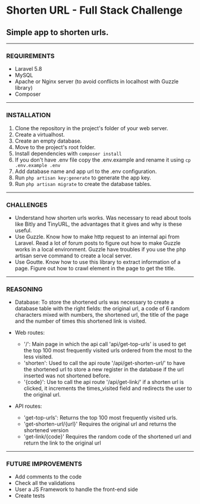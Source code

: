 # Shorten URL - Full Stack Challenge

## Simple app to shorten urls.

---

### REQUIREMENTS

* Laravel 5.8
* MySQL
* Apache or Nginx server (to avoid conflicts in localhost with Guzzle library)
* Composer

---

### INSTALLATION

1. Clone the repository in the project's folder of your web server.
2. Create a virtualhost.
3. Create an empty database.
4. Move to the project's root folder.
5. Install dependencies with `composer install`
6. If you don't have .env file copy the .env.example and rename it using `cp .env.example .env`
7. Add database name and app url to the .env configuration.
8. Run `php artisan key:generate` to generate the app key.
9. Run `php artisan migrate` to create the database tables.

---

### CHALLENGES
- Understand how shorten urls works. Was necessary to read about tools like Bitly and TinyURL, the advantages that it gives and why is these useful.
- Use Guzzle. Know how to make http request to an internal api from Laravel. Read a lot of forum posts to figure out how to make Guzzle works in a local environment. Guzzle have troubles if you use the php artisan serve command to create a local server.
- Use Goutte. Know how to use this library to extract information of a page. Figure out how to crawl element in the page to get the title.
---

### REASONING
- Database: To store the shortened urls was necessary to create a database table with the right fields: the original url, a code of 6 random characters mixed with numbers, the shortened url, the title of the page and the number of times this shortened link is visited.

- Web routes:
  - '/': Main page in which the api call 'api/get-top-urls' is used to get the top 100 most frequently visited urls ordered from the most to the less visited.
  - 'shorten': Used to call the api route '/api/get-shorten-url/' to have the shortened url to store a new register in the database if the url inserted was not shortened before.
  - '{code}': Use to call the api route '/api/get-link/' if a shorten url is clicked, it increments the times_visited field and redirects the user to the original url.

- API routes:
  - 'get-top-urls': Returns the top 100 most frequently visited urls.
  - 'get-shorten-url/{url}' Requires the original url and returns the shortened version
  - 'get-link/{code}' Requires the random code of the shortened url and return the link to the original url

---

### FUTURE IMPROVEMENTS
- Add comments to the code
- Check all the validations
- User a JS Framework to handle the front-end side
- Create tests
